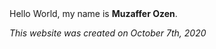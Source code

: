 <main>
  Hello World, my name is <b>Muzaffer Ozen</b>. 
  <p>
  <i>This website was created on October 7th, 2020 </i>
  </p>
  </main>
